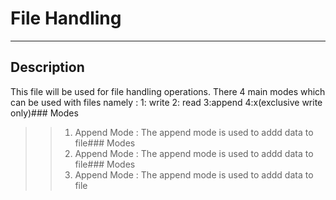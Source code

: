 # File Handling 
******
## Description
This file will be used for file handling operations.
There 4 main modes which can be used with files namely : 
1: write 
2: read 
3:append 
4:x(exclusive write only)### Modes 
 >>1. Append Mode :
 The append mode is used to addd data to file### Modes 
 >>1. Append Mode :
 The append mode is used to addd data to file### Modes 
 >>1. Append Mode :
 The append mode is used to addd data to file